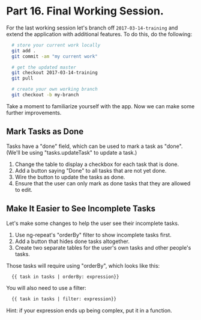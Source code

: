 # Part 16. Final Working Session.

For the last working session let's branch off `2017-03-14-training` and extend the
application with additional features. To do this, do the following:

```bash
  # store your current work locally
  git add .
  git commit -am "my current work"

  # get the updated master
  git checkout 2017-03-14-training
  git pull

  # create your own working branch
  git checkout -b my-branch
```

Take a moment to familiarize yourself with the app. Now we can make some
further improvements.

## Mark Tasks as Done

Tasks have a "done" field, which can be used to mark a task as "done". (We'll
be using "tasks.updateTask" to update a task.)

1. Change the table to display a checkbox for each task that is done.
2. Add a button saying "Done" to all tasks that are not yet done.
3. Wire the button to update the tasks as done.
4. Ensure that the user can only mark as done tasks that they are allowed to edit.

## Make It Easier to See Incomplete Tasks

Let's make some changes to help the user see their incomplete tasks.

1. Use ng-repeat's "orderBy" filter to show incomplete tasks first.
2. Add a button that hides done tasks altogether.
3. Create two separate tables for the user's own tasks and other people's tasks.

Those tasks will require using "orderBy", which looks like this:

```html
  {{ task in tasks | orderBy: expression}}
```

You will also need to use a filter:

```html
  {{ task in tasks | filter: expression}}
```

Hint: if your expression ends up being complex, put it in a function.
